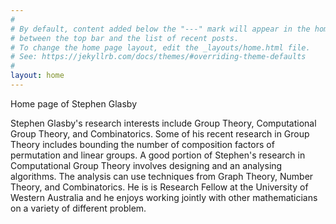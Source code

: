 ```yaml
---
# 
# By default, content added below the "---" mark will appear in the home page
# between the top bar and the list of recent posts.
# To change the home page layout, edit the _layouts/home.html file.
# See: https://jekyllrb.com/docs/themes/#overriding-theme-defaults
#
layout: home
---
```

Home page of Stephen Glasby

Stephen Glasby's research interests include Group Theory, Computational
Group Theory, and Combinatorics. Some of his recent research in Group Theory
includes bounding the number of composition factors of permutation and
linear groups. A good portion of Stephen's research in Computational
Group Theory involves designing and an analysing algorithms. The analysis
can use techniques from Graph Theory, Number Theory, and Combinatorics.
He is is Research Fellow at the University of Western
Australia and he enjoys working jointly with other mathematicians on a variety
of different problem.

<!--
Stephen Glasby is Research Fellow at the University of Western
Australia.  He began his research in computational group theory
developing algorithms for solvable groups (building on ideas by
Kantor) but then turned to the matrix recognition project.  Stephen
first developed algorithms (with his coauthors Howlett, O'Brien,
Leedham-Green) and did not analyze their complexity: for example
writing representations over smaller fields (or writing projective
representations modulo scalars over a smaller field). Now he develops
algorithms and provides a rigorous complexity analysis for them. Recent
such work involves the recognition of classical simple groups (joint
with Praeger and Niemeyer). This required us to solve an interesting
problem in "probabilistic geometry": given a nondegenerate symplectic,
unitary, or orthogonal space V and nondegenerate proper subspaces U
and U' with dim(U) + dim(U') <= dim(V), what is the probability that
the subspace U + U' is
nondegenerate and has dimension dim(U) + dim(U')?

Stephen has published a series of papers that bound the number of composition
factors of various groups in terms of various parameters. In a joint paper
with Praeger, Rosa and Verret he proved that the number c(G) of composition
factors of a primitive permutation group of degree n is at
most (8/3)log_2(n) - 4/3 and that this bound is attained infinitely often.
This paper and many others stem from problems he posed at the
annual Research Retreat of the Center for the Mathematics of
Symmetry and Computation (CMSC). Another result (with
Giudici, Li, Verret) is remiscent of
Legendre's formula (a.k.a. Polignac’s formula): given a prime p,
the largest k such that p^k divides n! is (n-s)/(p-1) where s is the sum
of the "digits" of the p-adic expansion of n. Our result bounds the
number c_p(G) of composition factors or order p of a completely reducible
subgroup G of GL(n,p^f). We show that c_p(G) <= (c_p*n-s)/(p-1) where c_p is
an explicit constant depending on p. Further, this result is best possible.

Stephen enjoys solving research problems, and working jointly with
other mathematicians.
-->
